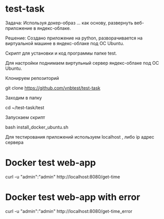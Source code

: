 # test-task

Задача: Используя докер-образ ... как основу, развернуть веб-приложение в яндекс-облаке.
 
Решение: 
Создано приложение на python, разворачивается на виртуальной машине в яндекс-облаке под ОС Ubuntu.

Скрипт для установки и код программы папке test.

Для настройки поднимаем  виртульный сервер яндекс-облаке под ОС Ubuntu.

Клонируем репозиторий

 git clone https://github.com/vnbtest/test-task
 
Заходим в папку 
 
 cd ~/test-task/test
 
 Запускаем скрипт
 
 bash install_docker_ubuntu.sh
 
 Для тестирования приложений используем localhost , либо ip адрес сервера 
 
 # Docker test web-app    
  curl -u "admin":"admin" http://localhost:8080/get-time

# Docker test web-app with error  
  curl -u "admin":"admin" http://localhost:8080/get-time_error
 
 
 